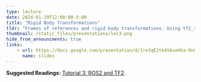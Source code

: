 ```yaml
---
type: lecture
date: 2024-01-29T12:00:00-5:00
title: "Rigid Body Transformations"
tldr: "Frames of references and rigid body transformations. Using tf2_ros."
thumbnail: /static_files/presentations/lec3.png
hide_from_announcments: true
links: 
    - url: https://docs.google.com/presentation/d/1re3qE2tk4VAsoHSa-On6EgLir1H_FyGoQlvOtHHjD18
      name: slides
---
```

**Suggested Readings:**
[Tutorial 3: ROS2 and TF2](https://docs.google.com/presentation/u/0/d/1GjGW39ufWI3bDcy7rMcaRYin_11soNIzCh2CtzO7580).

